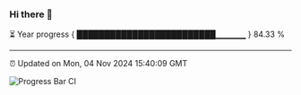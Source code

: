 ### Hi there 👋

⏳ Year progress { █████████████████████████▁▁▁▁▁ } 84.33 %

---

⏰ Updated on Mon, 04 Nov 2024 15:40:09 GMT

![Progress Bar CI](https://github.com/IshwaranRudhara/GIT-ACTION/workflows/Progress%20Bar%20CI/badge.svg)
